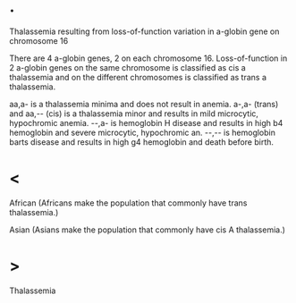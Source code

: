 # .

Thalassemia resulting from loss-of-function variation in a-globin gene on chromosome 16

There are 4 a-globin genes, 2 on each chromosome 16.
Loss-of-function in 2 a-globin genes on the same chromosome is classified as cis a thalassemia and on the different chromosomes is classified as trans a thalassemia.

aa,a- is a thalassemia minima and does not result in anemia.
a-,a- (trans) and aa,-- (cis) is a thalassemia minor and results in mild microcytic, hypochromic anemia.
--,a- is hemoglobin H disease and results in high b4 hemoglobin and severe microcytic, hypochromic an.
--,-- is hemoglobin barts disease and results in high g4 hemoglobin and death before birth.

# <

African (Africans make the population that commonly have trans thalassemia.)

Asian (Asians make the population that commonly have cis A thalassemia.)

# >

Thalassemia
